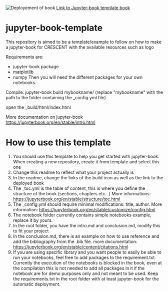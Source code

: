 ![Deployement of book](../../actions/workflows/deploy-book.yml/badge.svg) [Link to Jupyter-book template book](https://cascadiaquakes.github.io/jupyter-book-template/)

# jupyter-book-template

This repository is aimed to be a template/example to follow on how to make a jupyter-book for CRESCENT with the available resources such as logo

Requirements are:
- jupyter-book package  
- matplotlib  
- numpy
Then you will need the different packages for your own notebooks.

Compile: 
jupyter-book build mybookname/   (replace "mybookname" with the path to the folder containing the _config.yml file)

open the _build/html/index.html

More documentation on jupyter-book  
https://jupyterbook.org/en/stable/intro.html

# How to use this template

1. You should use this template to help you get started with jupyter-book. When creating a new repository, create it from template and select this one
2. Change this readme to reflect what your project actually is
3. In the readme, change the links of the build icon as well as the link to the deployed book
4. The _toc.yml is the table of content, this is where you define the structure of the book (sections, chapters etc...) More informations: https://jupyterbook.org/en/stable/structure/toc.html
5. The _config.yml should require minimal modifications: title, author. More information: https://jupyterbook.org/en/stable/customize/config.html
6. The notebook folder currently contains simple notebooks example, replace it by yours.
7. In the root folder, you have the intro.md and conclusion.md, modify this to fit your project
8. In the conclusion.md, there is an example on how to use reference and add the bibliography from the .bib file. more documentation: https://jupyterbook.org/en/stable/content/citations.html 
9. If you are using specific library and you want people to easily be able to run your notebooks, feel free to add packages to the requirement.txt. Currently the execution of the notebooks is blocked in the book, even at the compilation this is not needed to add all packages in it if the notebook are for demo purposes only and not meant to be used. Keep the requirements.txt in the root folder with at least jupyter-book for the automatic deployment.
